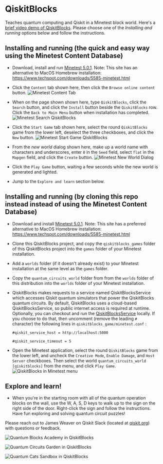 # QiskitBlocks
Teaches quantum computing and Qiskit in a Minetest block world. Here's a [brief video demo of QiskitBlocks](https://vimeo.com/356185384). Please choose one of the *Installing and running* options below and follow the instructions.

## Installing and running (the quick and easy way using the Minetest Content Database)
- Download, install and run [Minetest 5.0.1](https://www.minetest.net/). Note: This site has an alternative to MacOS Homebrew installation: https://www.techspot.com/downloads/5585-minetest.html

- Click the `Content` tab shown here, then click the `Browse online content` button. 
![Minetest Content Tab](https://github.com/JavaFXpert/QiskitBlocks/raw/master/minetest_content_tab.png)

- When on the page shown shown here, type `QiskitBlocks`, click the `Search` button, and click the `Install` button beside the `QiskitBlocks` row. Click the `Back to Main Menu` button when installation has completed.
![Minetest Search QiskitBlocks](https://github.com/JavaFXpert/QiskitBlocks/raw/master/minetest_search_qiskitblocks.png)

- Click the `Start Game` tab shown here, select the round `QiskitBlocks` game from the lower left, deselect the three checkboxes, and click the `New` button.
![Minetest Start Game QiskitBlocks](https://github.com/JavaFXpert/QiskitBlocks/raw/master/minetest_startgame_qiskitblocks.png)

- From the *new world* dialog shown here, make up a world name with characters and underscores, enter `0` in the `Seed` field, select `flat` in the `Mapgen` field, and click the `Create` button.
![Minetest New World Dialog](https://github.com/JavaFXpert/QiskitBlocks/raw/master/minetest_newworld_qiskitblocks.png)

- Click the `Play Game` button, waiting a few seconds while the new world is generated and lighted.

- Jump to the `Explore and learn` section below.

## Installing and running (by cloning this repo instead instead of using the Minetest Content Database)
- Download and install [Minetest 5.0.1](https://www.minetest.net/). Note: This site has a preferred alternative to MacOS Homebrew installation: https://www.techspot.com/downloads/5585-minetest.html

- Clone this QiskitBlocks project, and copy the `qiskitblocks_games` folder of this QiskitBlocks project into the `games` folder of your 
  Minetest installation.

- Add a `worlds` folder (if it doesn't already exist) to your Minetest installation at the same 
  level as the `games` folder. 

- Copy the `quantum_circuits_world` folder from from the `worlds` folder of this distribution into 
  the `worlds` folder of your Minetest installation.

- QiskitBlocks makes requests to a service named QiskitBlocksService which accesses Qiskit quantum simulators that power the QiskitBlocks quantum circuits. By default, QiskitBlocks uses a cloud-based QiskitBlocksService, so public internet access is required at runtime. Optionally, you can checkout and run the [QiskitBlocksService](https://github.com/JavaFXpert/QiskitBlocksService) locally. If you choose to do that, then uncomment (remove the leading `#` character) the following lines in `qiskitblocks_game/minetest.conf` :

  ```
  #qiskit_service_host = http://localhost:5000
  ```

  ```
  #qiskit_service_timeout = 5 
  ```

- Open the Minetest application, select the round `QiskitBlocks` game from the lower left, and uncheck the `Creative Mode`, `Enable Damage`, and `Host Server` checkboxes. Then select the world `quantum_circuits_world [qiskitblocks]` from the menu, and click `Play Game`.
![QiskitBlocks in Minetest menu](https://github.com/JavaFXpert/QiskitBlocks/raw/master/qiskitblocks_minetest_screen.png)

## Explore and learn!
- When you're in the starting room with all of the quantum operation blocks on the wall, use the W, A, S, D keys to walk up to the sign on the right side of the door. Right-click the sign and follow the instructions. Have fun exploring and solving quantum circuit puzzles! 

Please reach out to James Weaver on Qiskit Slack (located at [qiskit.org](http://qiskit.org)) with questions or feedback.

![Quantum Blocks Academy in QiskitBlocks](https://github.com/JavaFXpert/QiskitBlocks/raw/master/quantum_blocks_academy.png)

![Quantum Circuits Garden in QiskitBlocks](https://github.com/JavaFXpert/QiskitBlocks/raw/master/quantum_circuits_garden.png)

![Quantum Cats Sandbox in QiskitBlocks](https://github.com/JavaFXpert/QiskitBlocks/raw/master/quantum_cats_sandbox.png)
